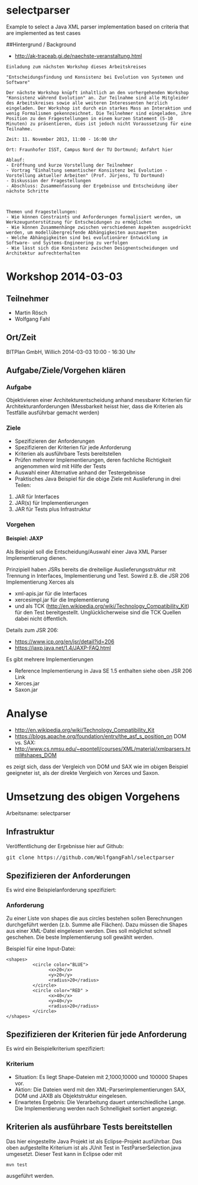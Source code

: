selectparser
============

Example to select a Java XML parser implementation based on criteria that are implemented as test cases

##Hintergrund / Background

* http://ak-traceab.gi.de/naechste-veranstaltung.html
```
Einladung zum nächsten Workshop dieses Arbeitskreises

"Entscheidungsfindung und Konsistenz bei Evolution von Systemen und Software"

Der nächste Workshop knüpft inhaltlich an den vorhergehenden Workshop "Konsistenz während Evolution" an. Zur Teilnahme sind alle Mitgleider des Arbeitskreises sowie alle weiteren Interessenten herzlich eingeladen. Der Workshop ist durch ein starkes Mass an Interaktion und wenig Formalismen gekennzeichnet. Die Teilnehmer sind eingeladen, ihre Position zu den Fragestellungen in einem kurzen Statement (5-10 Minuten) zu präsentieren, dies ist jedoch nicht Voraussetzung für eine Teilnahme. 

Zeit: 11. November 2013, 11:00 - 16:00 Uhr

Ort: Fraunhofer ISST, Campus Nord der TU Dortmund; Anfahrt hier

Ablauf:
- Eröffnung und kurze Vorstellung der Teilnehmer
- Vortrag "Einhaltung semantischer Konsistenz bei Evolution - Vorstellung aktueller Arbeiten" (Prof. Jürjens, TU Dortmund)
- Diskussion der Fragestellungen
- Abschluss: Zusammenfassung der Ergebnisse und Entscheidung über nächste Schritte

 

Themen und Fragestellungen:
- Wie können Constraints und Anforderungen formalisiert werden, um Werkzeugunterstützung für Entscheidungen zu ermöglichen
- Wie können Zusammenhänge zwischen verschiedenen Aspekten ausgedrückt werden, um modellübergreifende Abhängigkeiten auszuwerten
- Welche Abhängigkeiten sind bei evolutionärer Entwicklung im Software- und Systems-Engineering zu verfolgen
- Wie lässt sich die Konsistenz zwischen Designentscheidungen und Architektur aufrechterhalten
```

# Workshop 2014-03-03
## Teilnehmer
* Martin Rösch
* Wolfgang Fahl

## Ort/Zeit
BITPlan GmbH, Willich
2014-03-03 10:00 - 16:30 Uhr

## Aufgabe/Ziele/Vorgehen klären 
### Aufgabe
Objektivieren einer Architekturentscheidung anhand messbarer Kriterien für Architekturanforderungen 
(Messbarkeit heisst hier, dass die Kriterien als Testfälle ausführbar gemacht werden)

### Ziele
* Spezifizieren der Anforderungen
* Spezifizieren der Kriterien für jede Anforderung
* Kriterien als ausführbare Tests bereitstellen
* Prüfen mehrerer Implementierungen, deren fachliche Richtigkeit angenommen wird mit Hilfe der Tests
* Auswahl einer Alternative anhand der Testergebnisse
* Praktisches Java Beispiel für die obige Ziele mit Auslieferung in drei Teilen:
1. JAR für Interfaces 
2. JAR(s) für Implementierungen
3. JAR für Tests
plus Infrastruktur

### Vorgehen 
#### Beispiel: JAXP
Als Beispiel soll die Entscheidung/Auswahl einer Java XML Parser Implementierung dienen.

Prinzipiell haben JSRs bereits die dreiteilige Auslieferungsstruktur mit Trennung in Interfaces, Implementierung und Test.
Sowird z.B. die JSR 206 Implementierung Xerces als
* xml-apis.jar für die Interfaces
* xercesimpl.jar für die Implementierung
* und als TCK (http://en.wikipedia.org/wiki/Technology_Compatibility_Kit) für den Test 
bereitgestellt.
Unglücklicherweise sind die TCK Quellen dabei nicht öffentlich.

Details zum JSR 206:
* https://www.jcp.org/en/jsr/detail?id=206
* https://jaxp.java.net/1.4/JAXP-FAQ.html

Es gibt mehrere Implementierungen
* Reference Implementierung in Java SE 1.5 enthalten siehe oben JSR 206 Link
* Xerces.jar
* Saxon.jar

# Analyse
* http://en.wikipedia.org/wiki/Technology_Compatibility_Kit
* https://blogs.apache.org/foundation/entry/the_asf_s_position_on
DOM vs. SAX:
* http://www.cs.nmsu.edu/~epontell/courses/XML/material/xmlparsers.html#shapes_DOM

es zeigt sich, dass der Vergleich von DOM und SAX wie im obigen Beispiel geeigneter ist, als der direkte Vergleich von Xerces und Saxon.

# Umsetzung des obigen Vorgehens
Arbeitsname: selectparser

## Infrastruktur
Veröffentlichung der Ergebnisse hier auf Github:
<pre>
git clone https://github.com/WolfgangFahl/selectparser
</pre>

## Spezifizieren der Anforderungen
Es wird eine Beispielanforderung spezifiziert:
### Anforderung
Zu einer Liste von shapes die aus circles bestehen sollen Berechnungen durchgeführt  werden (z.b. Summe alle Flächen). Dazu müssen
die Shapes aus einer XML-Datei eingelesen werden. Dies soll möglichst schnell geschehen. Die beste Implementierung soll gewählt werden.
 
Beispiel für eine Input-Datei:
```
<shapes> 
          <circle color="BLUE"> 
                <x>20</x>
                <y>20</y>
                <radius>20</radius> 
          </circle>
          <circle color="RED" >
                <x>40</x>
                <y>40</y>
                <radius>20</radius> 
          </circle>
</shapes> 
```
## Spezifizieren der Kriterien für jede Anforderung
Es wird ein Beispielkriterium spezifiziert:
### Kriterium 
* Situation: Es liegt Shape-Dateien mit 2,1000,10000 und 100000 Shapes vor.
* Aktion: Die Dateien werd mit den XML-Parserimplementierungen SAX, DOM und JAXB als Objektstruktur eingelesen. 
* Erwartetes Ergebnis: Die Verarbeitung dauert unterschiedliche Lange. Die Implementierung werden nach Schnelligkeit sortiert angezeigt.

## Kriterien als ausführbare Tests bereitstellen
Das hier eingestellte Java Projekt ist als Eclipse-Projekt ausführbar.
Das oben aufgestellte Kriterium ist als JUnit Test in TestParserSelection.java umgesetzt.
Dieser Test kann in Eclipse oder mit
```
mvn test
```
ausgeführt werden.

